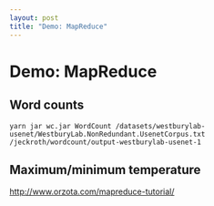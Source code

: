 ```yaml
---
layout: post
title: "Demo: MapReduce"
---
```


# Demo: MapReduce

## Word counts

```
yarn jar wc.jar WordCount /datasets/westburylab-usenet/WestburyLab.NonRedundant.UsenetCorpus.txt /jeckroth/wordcount/output-westburylab-usenet-1
```


## Maximum/minimum temperature



http://www.orzota.com/mapreduce-tutorial/